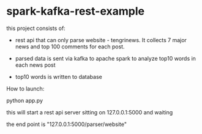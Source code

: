# spark-kafka-rest-example

this project consists of:

 - rest api that can only parse website - tengrinews. It collects 7 major news and top 100 comments for each post.

- parsed data is sent via kafka to apache spark to analyze top10 words in each news post

- top10 words is written to database


How to launch:

python app.py

this will start a rest api server sitting on 127.0.0.1:5000 and waiting

the end point is "127.0.0.1:5000/parser/website"
